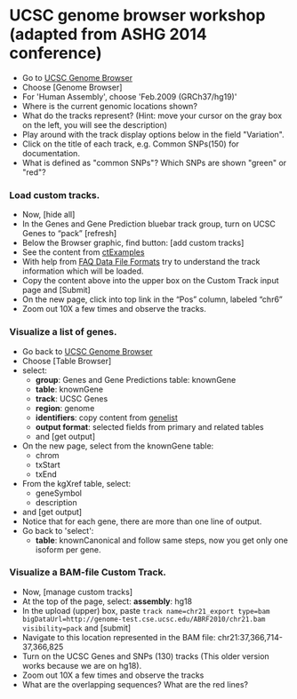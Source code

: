 # UCSC genome browser workshop (adapted from ASHG 2014 conference)

* Go to [UCSC Genome Browser](http://genome-euro.ucsc.edu/)
* Choose [Genome Browser]
* For 'Human Assembly', choose 'Feb.2009 (GRCh37/hg19)'
* Where is the current genomic locations shown?
* What do the tracks represent? (Hint: move your cursor on the gray box on the left, you will see the description)
* Play around with the track display options below in the field "Variation". 
* Click on the title of each track, e.g. Common SNPs(150) for documentation.
* What is defined as "common SNPs"? Which SNPs are shown "green" or "red"?

### Load custom tracks.
* Now, [hide all]
* In the Genes and Gene Prediction bluebar track group, turn on UCSC Genes to “pack”
[refresh]
* Below the Browser graphic, find button: [add custom tracks]
* See the content from [ctExamples](https://genome-euro.ucsc.edu/training/ashg2014/ctExamples.txt) 
* With help from [FAQ Data File Formats](http://genome.ucsc.edu/FAQ/FAQformat.html) try to understand the track information which will be loaded.
* Copy the content above into the upper box on the Custom Track input page and [Submit]
* On the new page, click into top link in the “Pos” column, labeled “chr6”
* Zoom out 10X a few times and observe the tracks.

### Visualize a list of genes.
* Go back to [UCSC Genome Browser](http://genome-euro.ucsc.edu/)
* Choose [Table Browser]
* select:
    * __group__: Genes and Gene Predictions table: knownGene
    * __table__: knownGene
    * __track__: UCSC Genes
    * __region__: genome
    * __identifiers__: copy content from [genelist](https://genome-euro.ucsc.edu/training/ashg2014/genelist)
    * __output format__: selected fields from primary and related tables
    * and [get output]
* On the new page, select from the knownGene table:
    * chrom
    * txStart
    * txEnd
* From the kgXref table, select:
    * geneSymbol
    * description
* and [get output]
* Notice that for each gene, there are more than one line of output.
* Go back to 'select':
	* __table__: knownCanonical
	and follow same steps, now you get only one isoform per gene.


### Visualize a BAM-file Custom Track.
* Now, [manage custom tracks]
* At the top of the page, select: __assembly__: hg18
* In the upload (upper) box, paste `track name=chr21_export type=bam bigDataUrl=http://genome-test.cse.ucsc.edu/ABRF2010/chr21.bam visibility=pack` and [submit]
* Navigate to this location represented in the BAM file: chr21:37,366,714-37,366,825
* Turn on the UCSC Genes and SNPs (130) tracks (This older version works because we are on hg18).
* Zoom out 10X a few times and observe the tracks
* What are the overlapping sequences? What are the red lines?

